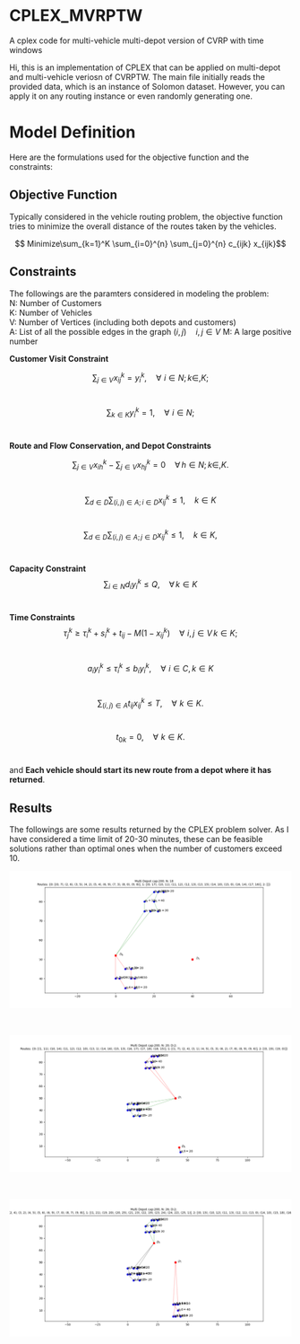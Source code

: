 # CPLEX_MVRPTW
A cplex code for multi-vehicle multi-depot version of CVRP with time windows

Hi, this is an implementation of CPLEX that can be applied on multi-depot and multi-vehicle veriosn of CVRPTW. The main file initially reads the provided data, which is an instance of Solomon dataset. However, you can apply it on any routing instance or even randomly generating one. 

# Model Definition
Here are the formulations used for the objective function and the constraints:

## Objective Function
Typically considered in the vehicle routing problem, the objective function tries to minimize the overall distance of the routes taken by the vehicles. 

$$ Minimize\sum_{k=1}^K \sum_{i=0}^{n} \sum_{j=0}^{n} c_{ijk} x_{ijk}$$

## Constraints <br>
The followings are the paramters considered in modeling the problem: <br>
N: Number of Customers <br>
K: Number of Vehicles <br>
V: Number of Vertices (including both depots and customers) <br>
A: List of all the possible edges in the graph $(i, j) \quad i, j \in V$
M: A large positive number <br>

**Customer Visit Constraint** <br>

$$\sum_{j \in V }  x_{ij}^{k} = y_{i}^{k}, \quad \forall \, \,  i \in N; \, k \in,  K;$$ <br>

$$\sum_{k \in K } y_{i}^{k} = 1, \quad \forall \, \,  i \in N;$$ <br>


**Route and Flow Conservation, and Depot Constraints** <br>

$$\sum_{j \in V }  x_{ih}^{k} - \sum_{j \in V }  x_{hj}^{k} = 0 \quad \forall \,  h \in N; \, k \in, K.$$ <br>

$$\sum_{d \in D} \sum_{(i,j) \in A; i \in D}  x_{ij}^{k} \leq 1, \quad k \in K$$ <br>

$$\sum_{d \in D} \sum_{(i,j) \in A; j \in D}  x_{ij}^{k} \leq 1, \quad k \in K,$$ <br>

**Capacity Constraint**<br>
$$\sum_{i \in N} d_i y_{i}^{k} \leq Q, \quad \forall \, k \in K$$<br>

**Time Constraints**<br>
$$\tau_{j}^{k} \geq \tau_{i}^{k} + s_{i}^{k} + t_{ij} - M(1 - x_{ij}^{k}) \quad \forall \, \, i, j \in V \, k \in K;$$<br>

$$a_i y_{i}^{k} \leq \tau_{i}^{k} \leq b_i y_{i}^{k}, \quad \forall \, \, i \in C, k \in K$$<br>

$$\sum_{(i,j) \in A} t_{ij} x_{ij}^{k} \leq T, \quad \forall \, \, k \in K.$$<br>

$$t_{0k} = 0, \quad \forall \, \, k \in K.$$<br>

and **Each vehicle should start its new route from a depot where it has returned**.<br>

## Results
The followings are some results returned by the CPLEX problem solver. As I have considered a time limit of 20-30 minutes, these can be feasible solutions rather than optimal ones when the number of customers exceed 10.

![Result for 18 customers, 3 vehicles and 2 depots](https://github.com/NM001007/CPLEX_MVRPTW/blob/main/MVRPTW_Results/MDMVRP_18_3_2.png)

<br>

![Result for 20 customers, 3 vehicles and 2 depots](https://github.com/NM001007/CPLEX_MVRPTW/blob/main/MVRPTW_Results/MDMVRP_20_3_2.png)

<br>

![Result for 25 customers, 3 vehicles and 2 depots](https://github.com/NM001007/CPLEX_MVRPTW/blob/main/MVRPTW_Results/MDMVRP_25_3_2.png)





